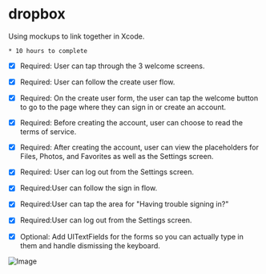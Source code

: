 dropbox
=======

Using mockups to link together in Xcode.

	* 10 hours to complete


 * [x] Required: User can tap through the 3 welcome screens.
 * [x] Required: User can follow the create user flow.
 * [x] Required: On the create user form, the user can tap the welcome button to go to the page where they can sign in or create an account.
 * [x] Required: Before creating the account, user can choose to read the terms of service.
 * [x] Required: After creating the account, user can view the placeholders for Files, Photos, and Favorites as well as the Settings screen.
 * [x] Required: User can log out from the Settings screen.
 * [x] Required:User can follow the sign in flow.
 * [x] Required:User can tap the area for "Having trouble signing in?"
 * [x] Required:User can log out from the Settings screen.

 * [x] Optional: Add UITextFields for the forms so you can actually type in them and handle dismissing the keyboard.

![Image](placeholder.gif)


 







